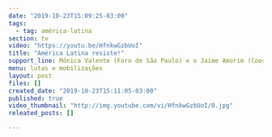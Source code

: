```yaml
---
date: "2019-10-23T15:09:25-03:00"
tags:
  - tag: américa-latina
section: tv
video: "https://youtu.be/HfnkwGzbUoI"
title: "América Latina resiste!"
support_line: Mônica Valente (Foro de São Paulo) e o Jaime Amorim (Coordenação Nacional do MST e da Via Campesina) prestam solidariedade à luta da América Latina
menu: lutas e mobilizações
layout: post
files: []
created_date: "2019-10-23T15:11:05-03:00"
published: true
video_thumbnail: "http://img.youtube.com/vi/HfnkwGzbUoI/0.jpg"
releated_posts: []

---
```

